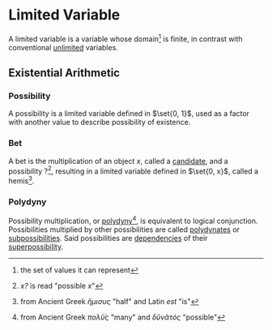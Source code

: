 # Limited Variable

A limited variable is a variable whose domain[^domain] is finite, in contrast with conventional <ins>unlimited</ins> variables.

[^domain]: the set of values it can represent

## Existential Arithmetic

### Possibility

A possibility is a limited variable defined in $\set{0, 1}$, used as a factor with another value to describe possibility of existence.

### Bet

A bet is the multiplication of an object $x$, called a <ins>candidate</ins>, and a possibility $?$[^reading], resulting in a limited variable defined in $\set{0, x}$, called a hemis[^hemis-etymology].

[^reading]: *x?* is read "possible *x*"
[^hemis-etymology]: from Ancient Greek *ἥμισυς* "half" and Latin *est* "is"

### Polydyny

Possibility multiplication, or <ins>polydyny</ins>[^polydyny-etymology], is equivalent to logical conjunction. Possibilities multiplied by other possibilities are called <ins>polydynates</ins> or <ins>subpossibilities</ins>. Said possibilities are <ins>dependencies</ins> of their <ins>superpossibility</ins>.

[^polydyny-etymology]: from Ancient Greek *πολῠ́ς* "many" and *δῠνᾰτός* "possible"
